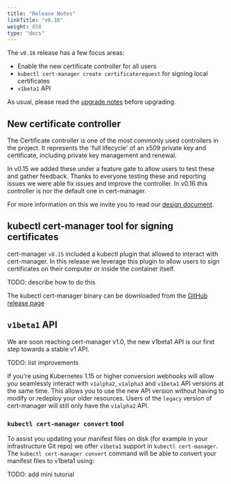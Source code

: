 ```yaml
---
title: "Release Notes"
linkTitle: "v0.16"
weight: 850
type: "docs"
---
```


The `v0.16` release has a few focus areas:

* Enable the new certificate controller for all users
* `kubectl cert-manager create certificaterequest` for signing local certificates
* `v1beta1` API


As usual, please read the [upgrade notes](/docs/installation/upgrading/upgrading-0.15-0.16/) before upgrading.

## New certificate controller

The Certificate controller is one of the most commonly used controllers in the project.
It represents the 'full lifecycle' of an x509 private key and certificate, including
private key management and renewal.

In v0.15 we added these under a feature gate to allow users to test these and gather feedback.
Thanks to everyone testing these and reporting issues we were able fix issues and improve the controller.
In v0.16 this controller is nor the default one in cert-manager. 

For more information on this we invite you to read our [design document](https://github.com/jetstack/cert-manager/pull/2753).


## kubectl cert-manager tool for signing certificates

cert-manager `v0.15` included a kubectl plugin that allowed to interact with cert-manager.
In this release we leverage this plugin to allow users to sign certificates on their computer
or inside the container itself.

TODO: describe how to do this

The kubectl cert-manager binary can be downloaded from the [GitHub release page](https://github.com/jetstack/cert-manager/releases/)

## `v1beta1` API

We are soon reaching cert-manager v1.0, the new v1beta1 API is our first step towards a stable v1 API.


TODO: list improvements

If you're using Kubernetes 1.15 or higher conversion webhooks will allow you seamlessly interact with `v1alpha2`, `v1alpha3` and `v1beta1`
API versions at the same time. This allows you to use the new API version without having to modify or redeploy your older resources.
Users of the `legacy` version of cert-manager will still only have the `v1alpha2` API. 

### `kubectl cert-manager convert` tool

To assist you updating your manifest files on disk (for example in your infrastructure Git repo) we offer `v1beta1` support in `kubectl cert-manager`.
The `kubectl cert-manager convert` command will be able to convert your manifest files to v1beta1 using:

TODO: add mini tutorial